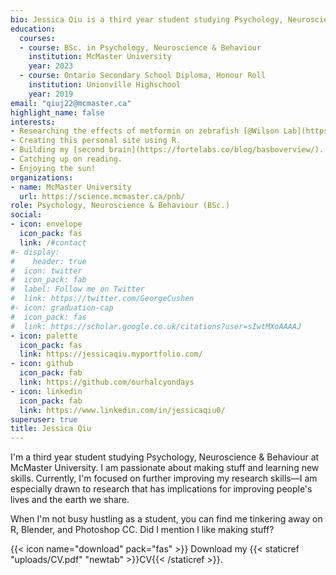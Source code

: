 ```yaml
---
bio: Jessica Qiu is a third year student studying Psychology, Neuroscience & Behaviour at McMaster University. She is passionate about making stuff and learning new skills.
education:
  courses:
  - course: BSc. in Psychology, Neuroscience & Behaviour
    institution: McMaster University
    year: 2023
  - course: Ontario Secondary School Diploma, Honour Roll
    institution: Unionville Highschool
    year: 2019
email: "qiuj22@mcmaster.ca"
highlight_name: false
interests:
- Researching the effects of metformin on zebrafish [@Wilson Lab](https://wilsontoxlab.ca/).
- Creating this personal site using R.
- Building my [second brain](https://fortelabs.co/blog/basboverview/).
- Catching up on reading.
- Enjoying the sun!
organizations:
- name: McMaster University
  url: https://science.mcmaster.ca/pnb/
role: Psychology, Neuroscience & Behaviour (BSc.)
social:
- icon: envelope
  icon_pack: fas
  link: /#contact
#- display:
#    header: true
#  icon: twitter
#  icon_pack: fab
#  label: Follow me on Twitter
#  link: https://twitter.com/GeorgeCushen
#- icon: graduation-cap
#  icon_pack: fas
#  link: https://scholar.google.co.uk/citations?user=sIwtMXoAAAAJ
- icon: palette
  icon_pack: fas
  link: https://jessicaqiu.myportfolio.com/
- icon: github
  icon_pack: fab
  link: https://github.com/ourhalcyondays
- icon: linkedin
  icon_pack: fab
  link: https://www.linkedin.com/in/jessicaqiu0/
superuser: true
title: Jessica Qiu
---
```


I'm a third year student studying Psychology, Neuroscience & Behaviour at McMaster University. I am passionate about making stuff and learning new skills. Currently, I'm focused on further improving my research skills—I am especially drawn to research that has implications for improving people's lives and the earth we share.

When I'm not busy hustling as a student, you can find me tinkering away on R, Blender, and Photoshop CC. Did I mention I like making stuff?

{{< icon name="download" pack="fas" >}} Download my {{< staticref "uploads/CV.pdf" "newtab" >}}CV{{< /staticref >}}.
